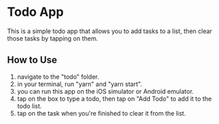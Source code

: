 # Todo App

This is a simple todo app that allows you to add tasks to a list, then clear those tasks by tapping on them.

## How to Use
1. navigate to the "todo" folder.
2. in your terminal, run "yarn" and "yarn start".
3. you can run this app on the iOS simulator or Android emulator.
4. tap on the box to type a todo, then tap on "Add Todo" to add it to the todo list.
5. tap on the task when you're finished to clear it from the list.
